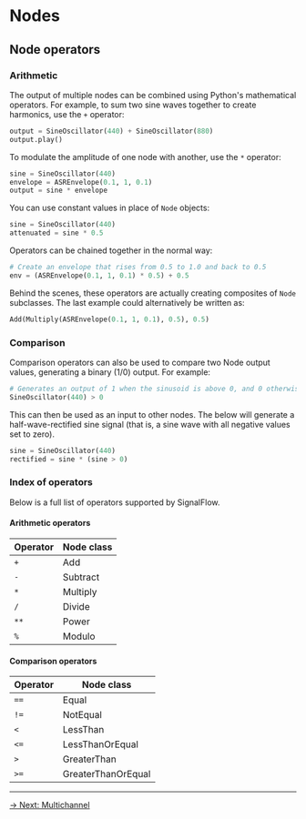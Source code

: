 # Nodes

## Node operators

### Arithmetic

The output of multiple nodes can be combined using Python's mathematical operators. For example, to sum two sine waves together to create harmonics, use the `+` operator:

```python
output = SineOscillator(440) + SineOscillator(880)
output.play()
```

To modulate the amplitude of one node with another, use the `*` operator:

```python
sine = SineOscillator(440)
envelope = ASREnvelope(0.1, 1, 0.1)
output = sine * envelope
```

You can use constant values in place of `Node` objects:

```python
sine = SineOscillator(440)
attenuated = sine * 0.5
```

Operators can be chained together in the normal way:

```python
# Create an envelope that rises from 0.5 to 1.0 and back to 0.5
env = (ASREnvelope(0.1, 1, 0.1) * 0.5) + 0.5
```

Behind the scenes, these operators are actually creating composites of `Node` subclasses. The last example could alternatively be written as:

```python
Add(Multiply(ASREnvelope(0.1, 1, 0.1), 0.5), 0.5)
```

### Comparison

Comparison operators can also be used to compare two Node output values, generating a binary (1/0) output. For example:

```python
# Generates an output of 1 when the sinusoid is above 0, and 0 otherwise 
SineOscillator(440) > 0
```

This can then be used as an input to other nodes. The below will generate a half-wave-rectified sine signal (that is, a sine wave with all negative values set to zero). 

```python
sine = SineOscillator(440)
rectified = sine * (sine > 0)
```

### Index of operators

Below is a full list of operators supported by SignalFlow.

#### Arithmetic operators

| Operator | Node class |
|----------|------------|
| `+`      | Add        |
| `-`      | Subtract   |
| `*`      | Multiply   |
| `/`      | Divide     |
| `**`     | Power      |
| `%`      | Modulo     |

#### Comparison operators

| Operator | Node class         |
|----------|--------------------|
| `==`     | Equal              |
| `!=`     | NotEqual           |
| `<`      | LessThan           |
| `<=`     | LessThanOrEqual    |
| `>`      | GreaterThan        |
| `>=`     | GreaterThanOrEqual |


---

[→ Next: Multichannel](multichannel)